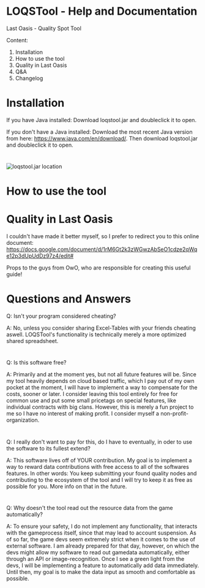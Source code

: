 # LOQSTool - Help and Documentation
Last Oasis - Quality Spot Tool

Content:

1. Installation
2. How to use the tool
3. Quality in Last Oasis
4. Q&A
5. Changelog

# Installation

If you have Java installed: Download loqstool.jar and doubleclick it to open.
  
If you don't have a Java installed: Download the most recent Java version from here: https://www.java.com/en/download/. Then download     loqstool.jar and doubleclick it to open.

#
![loqstool.jar location](https://i.imgur.com/Cpn66Zi.png)
#

# How to use the tool

# Quality in Last Oasis

I couldn't have made it better myself, so I prefer to redirect you to this online document: https://docs.google.com/document/d/1rM6Gt2k3zWGwzAbSeO1cdze2qWqe12p3dUpUdDz97z4/edit#

Props to the guys from OwO, who are responsible for creating this useful guide!

# Questions and Answers

Q: Isn't your program considered cheating?

A: No, unless you consider sharing Excel-Tables with your friends cheating aswell. LOQSTool's functionality is technically merely a more optimized shared spreadsheet.
#
Q: Is this software free?

A: Primarily and at the moment yes, but not all future features will be. Since my tool heavily depends on cloud based traffic, which I pay out of my own pocket at the moment, I will have to implement a way to compensate for the costs, sooner or later. I consider leaving this tool entirely for free for common use and put some small pricetags on special features, like individual contracts with big clans. However, this is merely a fun project to me so I have no interest of making profit. I consider myself a non-profit-organization.
#
Q: I really don't want to pay for this, do I have to eventually, in oder to use the software to its fullest extend?

A: This software lives off of YOUR contribution. My goal is to implement a way to reward data contributions with free access to all of the softwares features. In other words: You keep submitting your found quality nodes and contributing to the ecosystem of the tool and I will try to keep it as free as possible for you. More info on that in the future.
#
Q: Why doesn't the tool read out the resource data from the game automatically?

A: To ensure your safety, I do not implement any functionality, that interacts with the gameprocess itself, since that may lead to account suspension. As of so far, the game devs seem extremely strict when it comes to the use of external software. I am already prepared for that day, however, on which the devs might allow my software to read out gamedata automatically, either through an API or image-recognition. Once I see a green light from the devs, I will be implementing a feature to automatically add data immediately. Until then, my goal is to make the data input as smooth and comfortable as possible.
#
